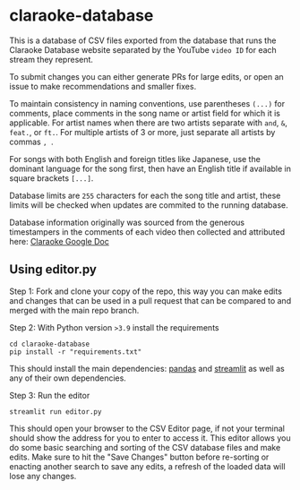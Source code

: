 # claraoke-database

This is a database of CSV files exported from the database that runs the Claraoke Database website separated by the YouTube `video ID` for each stream they represent.

To submit changes you can either generate PRs for large edits, or open an issue to make recommendations and smaller fixes.

To maintain consistency in naming conventions, use parentheses `(...)` for comments, place comments in the song name or artist field for which it is applicable. For artist names when there are two artists separate with `and`, `&`, `feat.`, or `ft.`. For multiple artists of 3 or more, just separate all artists by commas `, `.

For songs with both English and foreign titles like Japanese, use the dominant language for the song first, then have an English title if available in square brackets `[...]`.

Database limits are `255` characters for each the song title and artist, these limits will be checked when updates are commited to the running database.

Database information originally was sourced from the generous timestampers in the comments of each video then collected and attributed here: [Claraoke Google Doc](https://docs.google.com/spreadsheets/d/1MvMMqr2_qwVdnFR7m7gLAocx3cUauLC8MMyqJ2Mq8LE/edit?gid=967897437#gid=967897437)

## Using editor.py

Step 1: Fork and clone your copy of the repo, this way you can make edits and changes that can be used in a pull request that can be compared to and merged with the main repo branch.

Step 2: With Python version `>3.9` install the requirements

```
cd claraoke-database
pip install -r "requirements.txt"
```

This should install the main dependencies: [pandas](https://github.com/pandas-dev/pandas) and [streamlit](https://github.com/streamlit/streamlit) as well as any of their own dependencies.

Step 3: Run the editor

```
streamlit run editor.py
```

This should open your browser to the CSV Editor page, if not your terminal should show the address for you to enter to access it. This editor allows you do some basic searching and sorting of the CSV database files and make edits. Make sure to hit the "Save Changes" button before re-sorting or enacting another search to save any edits, a refresh of the loaded data will lose any changes.
